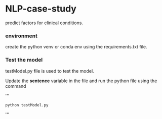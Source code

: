 # NLP-case-study
predict factors for clinical conditions.

### environment
create the python venv or conda env using the requirements.txt file.

### Test the model

testModel.py file is used to test the model. 

Update the **sentence** variable in the file and run the python file using the command

'''
   
    python testModel.py

'''
